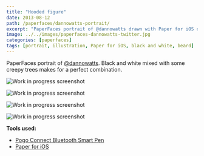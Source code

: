 ```yaml
---
title: "Hooded figure"
date: 2013-08-12
path: /paperfaces/dannowatts-portrait/
excerpt: "PaperFaces portrait of @dannowatts drawn with Paper for iOS on an iPad."
image: ../../images/paperfaces-dannowatts-twitter.jpg
categories: [paperfaces]
tags: [portrait, illustration, Paper for iOS, black and white, beard]
---
```


PaperFaces portrait of [@dannowatts](https://twitter.com/dannowatts). Black and white mixed with some creepy trees makes for a perfect combination.

![Work in progress screenshot](../../images/paperfaces-dannowatts-process-1-lg.jpg)

![Work in progress screenshot](../../images/paperfaces-dannowatts-process-2-lg.jpg)

![Work in progress screenshot](../../images/paperfaces-dannowatts-process-3-lg.jpg)

![Work in progress screenshot](../../images/paperfaces-dannowatts-process-4-lg.jpg)

**Tools used:**

- [Pogo Connect Bluetooth Smart Pen](https://www.amazon.com/gp/product/B009K448L4/ref=as_li_ss_tl?ie=UTF8&camp=1789&creative=390957&creativeASIN=B009K448L4&linkCode=as2&tag=mademist-20)
- [Paper for iOS](https://paper.bywetransfer.com/)
